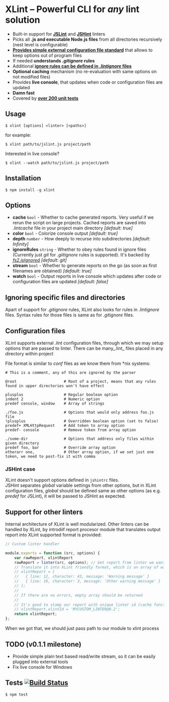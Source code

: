 # XLint – Powerful CLI for *any* lint solution

* Built-in support for __[JSLint](http://www.jslint.com/)__ and __[JSHint](http://www.jshint.com/)__ linters
* Picks all __.js and executable Node.js files__ from all directories recursively (nest level is configurable)
* [__Provides simple external configuration file standard__](#configuration-files) that allows to keep options out of program files
* If needed __understands _.gitignore_ rules__
* Additional [__ignore rules can be defined in _.lintignore_ files__](#ignoring-specific-files-and-directories)
* __Optional caching__ mechanism (no re-evaluation with same options on not modified files)
* Provides __live console__, that updates when code or configuration files are updated
* __Damn fast__
* Covered by [__over 200 unit tests__](#tests-)

## Usage

```
$ xlint [options] <linter> [<paths>]
```

for example:

```
$ xlint path/to/jslint.js project/path
```

Interested in live console?

```
$ xlint --watch path/to/jslint.js project/path
```

## Installation

```
$ npm install -g xlint
```

## Options

* __cache__ `bool` - Whether to cache generated reports. Very useful if we rerun the script on large projects. Cached reports are saved into _.lintcache_ file in your project main directory _[default: true]_
* __color__ `bool` - Colorize console output _[default: true]_
* __depth__ `number` - How deeply to recurse into subdirectories _[default: Infinity]_
* __ignoreRules__ `string` - Whether to obey rules found in ignore files (Currently just _git_ for _.giitignore_ rules is supported). It's backed by [_fs2.isIgnored_](https://github.com/medikoo/fs2#isignoredmode-path-options-cb) _[default: git]_
* __stream__ `bool` - Whether to generate reports on the go (as soon as first filenames are obtained) _[default: true]_
* __watch__ `bool` - Output reports in live console which updates after code or configuration files are updated _[default: false]_

## Ignoring specific files and directories

Apart of support for _.gitignore_ rules, XLint also looks for rules in _.lintignore_ files. Syntax rules for those files is same as for _.gitignore_ files.

## Configuration files

XLint supports external _.lint_ configuration files, through which we may setup options that are passed to linter. There can be many_.lint_ files placed in any directory within project

File format is similar to _conf_ files as we know them from *nix systems:

```
# This is a comment, any of this are ignored by the parser

@root                     # Root of a project, means that any rules found in upper directories won't have effect

plusplus                  # Regular boolean option
indent 2                  # Numeric option
predef console, window    # Array of strings

./foo.js                  # Options that would only address foo.js file
!plusplus                 # Overridden boolean option (set to false)
predef+ XMLHttpRequest    # Add token to array option
predef- console           # Remove token from array option

./some-dir                # Options that address only files within given directory
predef foo, bar           # Override array option
otherarr one,             # Other array option, if we set just one token, we need to post-fix it with comma
```

### JSHint case

XLint doesn't support options defined in `jshintrc` files.  
JSHint separates _global_ variable settings from other options, but in XLint configuration files, _global_ should be defined same as other options (as e.g. _predef_ for JSLint), it will be passed to JSHint as expected.

## Support for other linters

Internal architecture of XLint is well modularized. Other linters can be handled by XLint, by introdiif report procesor module that translates output report into XLint supported format is provided:

```javascript
// Custom linter handler

module.exports = function (src, options) {
	var rawReport, xlintReport
	rawReport = linter(src, options); // Get report from linter we want to use
	// Translate it into XLint friendly format, which is an array of warnings with it's meta data, e.g.:
	// xlintReport = [
	//   { line: 12, character: 43, message: 'Warning message' }
	//   { line: 16, character: 3, message: 'Other warning message' }
	// ];
	//
	// If there are no errors, empty array should be returned
	//
	// It's good to stamp our report with unique linter id (cache functionality distinguish linters by this):
	// xlintReport.xlintId = 'MYCUSTOM_LINTER@0.2';
	return xlintReport;
};
```

When we got that, we should just pass path to our module to xlint process

## TODO (v0.1.1 milestone)

* Provide simple plain text based read/write stream, so it can be easily plugged into external tools
* Fix live console for Windows

## Tests [![Build Status](https://secure.travis-ci.org/medikoo/xlint.png?branch=master)](https://secure.travis-ci.org/medikoo/xlint)

	$ npm test
